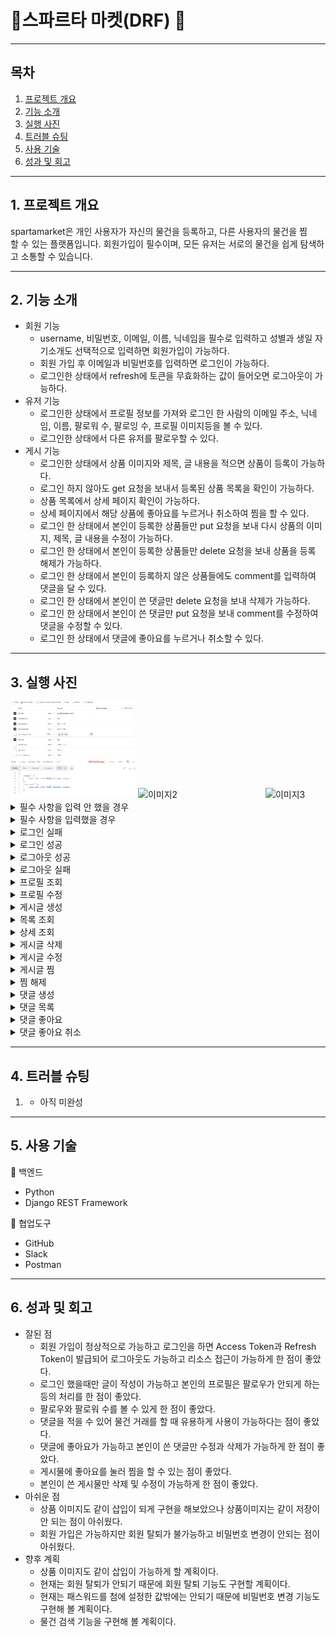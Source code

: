 # 🛒스파르타 마켓(DRF) 🛒

---

## 목차

1.  [프로젝트 개요](#1-%ED%94%84%EB%A1%9C%EC%A0%9D%ED%8A%B8-%EA%B0%9C%EC%9A%94)
2.  [기능 소개](#2-%EA%B8%B0%EB%8A%A5-%EC%86%8C%EA%B0%9C)
3.  [실행 사진](#3-%EC%8B%A4%ED%96%89-%EC%82%AC%EC%A7%84)
4.  [트러블 슈팅](#4-%ED%8A%B8%EB%9F%AC%EB%B8%94-%EC%8A%88%ED%8C%85)
5.  [사용 기술](#5-%EC%82%AC%EC%9A%A9-%EA%B8%B0%EC%88%A0)
6.  [성과 및 회고](#6-%EC%84%B1%EA%B3%BC-%EB%B0%8F-%ED%9A%8C%EA%B3%A0)

---

## **1\. 프로젝트 개요**

spartamarket은 개인 사용자가 자신의 물건을 등록하고, 다른 사용자의 물건을 찜할 수 있는 플랫폼입니다. 회원가입이 필수이며, 모든 유저는 서로의 물건을 쉽게 탐색하고 소통할 수 있습니다.

---

## **2\. 기능 소개**

-   회원 기능  
    -   username, 비밀번호, 이메일, 이름, 닉네임을 필수로 입력하고 성별과 생일 자기소개도 선택적으로 입력하면 회원가입이 가능하다.
    -   회원 가입 후 이메일과 비밀번호를 입력하면 로그인이 가능하다.
    -   로그인한 상태에서 refresh에 토큰을 무효화하는 값이 들어오면 로그아웃이 가능하다.
-   유저 기능  
    -   로그인한 상태에서 프로필 정보를 가져와 로그인 한 사람의 이메일 주소, 닉네임, 이름, 팔로워 수, 팔로잉 수, 프로필 이미지등을 볼 수 있다.
    -   로그인한 상태에서 다른 유저를 팔로우할 수 있다.
-   게시 기능  
    -   로그인한 상태에서 상품 이미지와 제목, 글 내용을 적으면 상품이 등록이 가능하다.
    -   로그인 하지 않아도 get 요청을 보내서 등록된 상품 목록을 확인이 가능하다.
    -   상품 목록에서 상세 페이지 확인이 가능하다.
    -   상세 페이지에서 해당 상품에 좋아요를 누르거나 취소하여 찜을 할 수 있다.
    -   로그인 한 상태에서 본인이 등록한 상품들만 put 요청을 보내 다시 상품의 이미지, 제목, 글 내용을 수정이 가능하다.
    -   로그인 한 상태에서 본인이 등록한 상품들만 delete 요청을 보내 상품을 등록 해제가 가능하다.
    -   로그인 한 상태에서 본인이 등록하지 않은 상품들에도 comment를 입력하여 댓글을 달 수 있다.
    -   로그인 한 상태에서 본인이 쓴 댓글만 delete 요청을 보내 삭제가 가능하다.
    -   로그인 한 상태에서 본인이 쓴 댓글만 put 요청을 보내 comment를 수정하여 댓글을 수정할 수 있다.
    -   로그인 한 상태에서 댓글에 좋아요를 누르거나 취소할 수 있다.

---

## **3. 실행 사진**


<div style="overflow-x: auto; white-space: nowrap;">
  <img src="https://github.com/sang000000/DRF/blob/main/Nicknames_or_emails_are_duplicated.png" alt="이미지1" style="display: inline-block; width: 200px;" />
  <img src="이미지2 URL" alt="이미지2" style="display: inline-block; width: 200px;" />
  <img src="이미지3 URL" alt="이미지3" style="display: inline-block; width: 200px;" />
  <!-- 추가 이미지 -->
</div>

<details>
<summary>필수 사항을 입력 안 했을 경우</summary>
![필수 사항을 입력 안 했을 경우](https://your-image-url.com/필수_사항_노입력.PNG)
</details>

<details>
<summary>필수 사항을 입력했을 경우</summary>
![필수 사항을 입력했을 경우](https://your-image-url.com/회원가입_성공.PNG)
</details>

<details>
<summary>로그인 실패</summary>
![로그인 실패](https://your-image-url.com/로그인_실패.PNG)
</details>

<details>
<summary>로그인 성공</summary>
![로그인 성공](https://your-image-url.com/로그인_성공.PNG)
</details>

<details>
<summary>로그아웃 성공</summary>
![로그아웃 성공](https://your-image-url.com/로그아웃_성공.PNG)
</details>

<details>
<summary>로그아웃 실패</summary>
![로그아웃 실패](https://your-image-url.com/로그아웃_실패.PNG)
</details>

<details>
<summary>프로필 조회</summary>
![프로필 조회](https://your-image-url.com/프로필.PNG)
</details>

<details>
<summary>프로필 수정</summary>
![프로필 수정](https://your-image-url.com/수정.PNG)
</details>

<details>
<summary>게시글 생성</summary>
![게시글 생성](https://your-image-url.com/게시글_생성.PNG)
</details>

<details>
<summary>목록 조회</summary>
![목록 조회](https://your-image-url.com/목록_조회.PNG)
</details>

<details>
<summary>상세 조회</summary>
![상세 조회](https://your-image-url.com/상세_조회.PNG)
</details>

<details>
<summary>게시글 삭제</summary>
![게시글 삭제](https://your-image-url.com/삭제.PNG)
</details>

<details>
<summary>게시글 수정</summary>
![게시글 수정](https://your-image-url.com/게시글_수정.PNG)
</details>

<details>
<summary>게시글 찜</summary>
![게시글 찜](https://your-image-url.com/게시글_찜.PNG)
</details>

<details>
<summary>찜 해제</summary>
![찜 해제](https://your-image-url.com/찜_취소.PNG)
</details>

<details>
<summary>댓글 생성</summary>
![댓글 생성](https://your-image-url.com/댓글_생성.PNG)
</details>

<details>
<summary>댓글 목록</summary>
![댓글 목록](https://your-image-url.com/댓글_목록.PNG)
</details>

<details>
<summary>댓글 좋아요</summary>
![댓글 좋아요](https://your-image-url.com/댓글_좋아요.PNG)
</details>

<details>
<summary>댓글 좋아요 취소</summary>
![댓글 좋아요 취소](https://your-image-url.com/댓글_좋아요_취소.PNG)
</details>


  
  
  
  
  
  
  
  
  
  

---

## **4\. 트러블 슈팅**

1.  -   아직 미완성

---

## **5\. 사용 기술**

📀 백엔드

-   Python
-   Django REST Framework

💬 협업도구

-   GitHub
-   Slack
-   Postman

---

## **6\. 성과 및 회고**

-   잘된 점
    -   회원 가입이 정상적으로 가능하고 로그인을 하면 Access Token과 Refresh Token이 발급되어 로그아웃도 가능하고 리소스 접근이 가능하게 한 점이 좋았다.
    -   로그인 했을때만 글이 작성이 가능하고 본인의 프로필은 팔로우가 안되게 하는 등의 처리를 한 점이 좋았다.
    -   팔로우와 팔로워 수를 볼 수 있게 한 점이 좋았다. 
    -   댓글을 적을 수 있어 물건 거래를 할 때 유용하게 사용이 가능하다는 점이 좋았다.
    -   댓글에 좋아요가 가능하고 본인이 쓴 댓글만 수정과 삭제가 가능하게 한 점이 좋았다.
    -   게시물에 좋아요를 눌러 찜을 할 수 있는 점이 좋았다.
    -   본인이 쓴 게시물만 삭제 및 수정이 가능하게 한 점이 좋았다.
-   아쉬운 점  
    -   상품 이미지도 같이 삽입이 되게 구현을 해보았으나 상품이미지는 같이 저장이 안 되는 점이 아쉬웠다.
    -   회원 가입은 가능하지만 회원 탈퇴가 불가능하고 비밀번호 변경이 안되는 점이 아쉬웠다.
-   향후 계획
    -   상품 이미지도 같이 삽입이 가능하게 할 계획이다.
    -   현재는 회원 탈퇴가 안되기 때문에 회원 탈퇴 기능도 구현할 계획이다.
    -   현재는 패스워드를 첨에 설정한 값밖에는 안되기 때문에 비밀번호 변경 기능도 구현해 볼 계획이다.
    -   물건 검색 기능을 구현해 볼 계획이다.